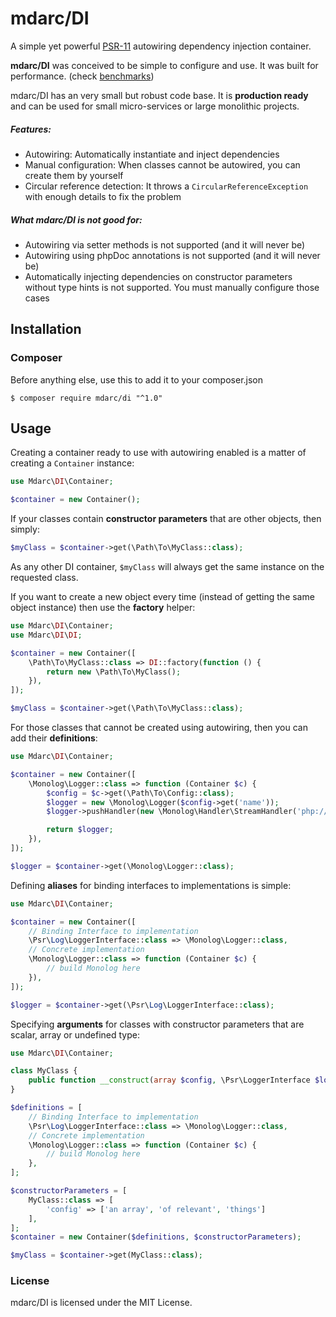 # mdarc/DI
A simple yet powerful [PSR-11](https://www.php-fig.org/psr/psr-11/) autowiring dependency injection container.

**mdarc/DI** was conceived to be simple to configure and use. It was built
for performance. (check [benchmarks](tests/Benchmarks/README.md))

mdarc/DI has an very small but robust code base. It is **production ready** and can be used for small micro-services or large monolithic projects.

##### Features: #####
- Autowiring: Automatically instantiate and inject dependencies
- Manual configuration: When classes cannot be autowired, you can create them by yourself
- Circular reference detection: It throws a `CircularReferenceException` with enough details to fix the problem

##### What mdarc/DI is not good for: #####
- Autowiring via setter methods is not supported (and it will never be)
- Autowiring using phpDoc annotations is not supported (and it will never be)
- Automatically injecting dependencies on constructor parameters without type hints is not supported. You must manually configure those cases

Installation
------------

### Composer ###

Before anything else, use this to add it to your composer.json

```shell script
$ composer require mdarc/di "^1.0"
```

Usage
-----
Creating a container ready to use with autowiring enabled is a matter of creating a `Container` instance:

```php
use Mdarc\DI\Container;

$container = new Container();
```

If your classes contain **constructor parameters** that are other objects, then simply:
```php
$myClass = $container->get(\Path\To\MyClass::class);
```
As any other DI container, `$myClass` will always get the same instance on the requested class.

If you want to create a new object every time (instead of getting the same object instance) then use the **factory** helper:
```php
use Mdarc\DI\Container;
use Mdarc\DI\DI;

$container = new Container([
    \Path\To\MyClass::class => DI::factory(function () {
        return new \Path\To\MyClass(); 
    }),
]);

$myClass = $container->get(\Path\To\MyClass::class);
```

For those classes that cannot be created using autowiring, then you can add their **definitions**:
```php
use Mdarc\DI\Container;

$container = new Container([
    \Monolog\Logger::class => function (Container $c) {
        $config = $c->get(\Path\To\Config::class);
        $logger = new \Monolog\Logger($config->get('name'));
        $logger->pushHandler(new \Monolog\Handler\StreamHandler('php://stdout', \Monolog\Logger::DEBUG));

        return $logger; 
    }),
]);

$logger = $container->get(\Monolog\Logger::class);
```

Defining **aliases** for binding interfaces to implementations is simple:
```php
use Mdarc\DI\Container;

$container = new Container([
    // Binding Interface to implementation
    \Psr\Log\LoggerInterface::class => \Monolog\Logger::class,
    // Concrete implementation
    \Monolog\Logger::class => function (Container $c) {
        // build Monolog here
    }),
]);

$logger = $container->get(\Psr\Log\LoggerInterface::class);
```

Specifying **arguments** for classes with constructor parameters that are scalar, array or undefined type:
```php
use Mdarc\DI\Container;

class MyClass {
    public function __construct(array $config, \Psr\LoggerInterface $logger) { /*...*/ }
}

$definitions = [
    // Binding Interface to implementation
    \Psr\Log\LoggerInterface::class => \Monolog\Logger::class,
    // Concrete implementation
    \Monolog\Logger::class => function (Container $c) {
        // build Monolog here
    },
];

$constructorParameters = [
    MyClass::class => [
        'config' => ['an array', 'of relevant', 'things']
    ],
];
$container = new Container($definitions, $constructorParameters);

$myClass = $container->get(MyClass::class);
```

### License ###
mdarc/DI is licensed under the MIT License.

